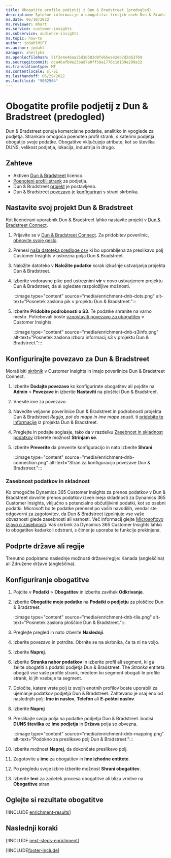 ```yaml
---
title: Obogatite profile podjetij z Dun & Bradstreet (predogled)
description: Splošne informacije o obogatitvi tretjih oseb Dun & Bradstreet.
ms.date: 06/10/2022
ms.reviewer: mhart
ms.service: customer-insights
ms.subservice: audience-insights
ms.topic: how-to
author: jodahlMSFT
ms.author: jodahl
manager: shellyha
ms.openlocfilehash: 51f2e4e46aa25d10502d0feb5ea42eb7d2d637b9
ms.sourcegitcommit: dca46afb9e23ba87a0ff59a1776c1d139e209a32
ms.translationtype: MT
ms.contentlocale: sl-SI
ms.lasthandoff: 06/29/2022
ms.locfileid: "9082564"
---
```

# <a name="enrich-company-profiles-with-dun--bradstreet-preview"></a>Obogatite profile podjetij z Dun & Bradstreet (predogled)

Dun & Bradstreet ponuja komercialne podatke, analitiko in vpoglede za podjetja. Strankam omogoča poenoten profil strank, s katerimi podjetja obogatijo svoje podatke. Obogatitve vključujejo atribute, kot so številka DUNS, velikost podjetja, lokacija, industrija in drugo.

## <a name="prerequisites"></a>Zahteve

- Aktiven [Dun & Bradstreet](https://www.dnb.com/marketing/media/give-your-data-a-boost.html?source=microsoft_audience_insights) licenco.
- [Poenoteni profili strank](customer-profiles.md) za podjetja.
- Dun & Bradstreet [projekt](#set-up-your-dun--bradstreet-project) je postavljeno.
- Dun & Bradstreet [povezavo](connections.md) je [konfiguriran](#configure-a-connection-for-dun--bradstreet) s strani skrbnika.

## <a name="set-up-your-dun--bradstreet-project"></a>Nastavite svoj projekt Dun & Bradstreet

Kot licencirani uporabnik Dun & Bradstreet lahko nastavite projekt v [Dun & Bradstreet Connect](https://connect.dnb.com?lead_source=microsoft_audienceinsights).

1. Prijavite se v [Dun & Bradstreet Connect](https://connect.dnb.com?lead_source=microsoft_audienceinsights). Za pridobitev poverilnic, [obnovite svoje geslo](https://sso.dnb.com/signin/forgot-password?lead_source=microsoft_audienceinsights).

1. Prenesi [naša datoteka predloge csv](https://c360devenrichment.blob.core.windows.net/mapping/DnBCIdatamapping.csv) ki bo uporabljena za preslikavo polj Customer Insights v ustrezna polja Dun & Bradstreet.

1. Naložite datoteko v **Naložite podatke** korak izkušnje ustvarjanja projekta Dun & Bradstreet.

1. Izberite vodoravne pike pod ustreznimi **vir** v novo ustvarjenem projektu Dun & Bradstreet, da si ogledate razpoložljive možnosti.

   :::image type="content" source="media/enrichment-dnb-dots.png" alt-text="Posnetek zaslona pik v projektu Dun & Bradstreet.":::

1. Izberite **Pridobite podrobnosti o S3**. Te podatke shranite na varno mesto. Potrebovali boste [vzpostaviti povezavo za obogatitev](#configure-a-connection-for-dun--bradstreet) v Customer Insights.

   :::image type="content" source="media/enrichment-dnb-s3info.png" alt-text="Posnetek zaslona izbora informacij s3 v projektu Dun & Bradstreet.":::

## <a name="configure-a-connection-for-dun--bradstreet"></a>Konfigurirajte povezavo za Dun & Bradstreet

Moraš biti [skrbnik](permissions.md#admin) v Customer Insights in imajo poverilnice Dun & Bradstreet Connect.

1. Izberite **Dodajte povezavo** ko konfigurirate obogatitev ali pojdite na **Admin** > **Povezave** in izberite **Nastaviti** na ploščici Dun & Bradstreet.

1. Vnesite ime za povezavo.

1. Navedite veljavne poverilnice Dun & Bradstreet in podrobnosti projekta Dun & Bradstreet *Regija, pot do mape in ime mape spusti*. ti [pridobite te informacije](#set-up-your-dun--bradstreet-project) iz projekta Dun & Bradstreet.

1. Preglejte in podajte soglasje, tako da v razdelku [Zasebnost in skladnost podatkov](#data-privacy-and-compliance) izberete možnost **Strinjam se**.

1. Izberite **Preverite** da preverite konfiguracijo in nato izberite **Shrani**.

   :::image type="content" source="media/enrichment-dnb-connection.png" alt-text="Stran za konfiguracijo povezave Dun & Bradstreet.":::

### <a name="data-privacy-and-compliance"></a>Zasebnost podatkov in skladnost

Ko omogočite Dynamics 365 Customer Insights za prenos podatkov v Dun & Bradstreet dovolite prenos podatkov izven meja skladnosti za Dynamics 365 Customer Insights, vključno s potencialno občutljivimi podatki, kot so osebni podatki. Microsoft bo te podatke prenesel po vaših navodilih, vendar ste odgovorni za zagotovitev, da Dun & Bradstreet izpolnjuje vse vaše obveznosti glede zasebnosti ali varnosti. Več informacij glejte [Microsoftovo izjavo o zasebnosti](https://go.microsoft.com/fwlink/?linkid=396732).
Vaš skrbnik za Dynamics 365 Customer Insights lahko to obogatitev kadarkoli odstrani, s čimer je uporaba te funkcije prekinjena.

## <a name="supported-countries-or-regions"></a>Podprte države ali regije

Trenutno podpiramo naslednje možnosti države/regije: Kanada (angleščina) ali Združene države (angleščina).

## <a name="configure-the-enrichment"></a>Konfiguriranje obogatitve

1. Pojdite v **Podatki** > **Obogatitev** in izberite zavihek **Odkrivanje**.

1. Izberite **Obogatite moje podatke** na **Podatki o podjetju** za ploščice Dun & Bradstreet.

   :::image type="content" source="media/enrichment-dnb-tile.png" alt-text="Posnetek zaslona ploščice Dun & Bradstreet.":::

1. Preglejte pregled in nato izberite **Naslednji**.

1. Izberite povezavo in potrdite. Obrnite se na skrbnika, če ta ni na voljo.

1. Izberite **Naprej**.

1. Izberite **Stranka nabor podatkov** in izberite profil ali segment, ki ga želite obogatiti s podatki podjetja Dun & Bradstreet. The *Stranka* entiteta obogati vse vaše profile strank, medtem ko segment obogati le profile strank, ki jih vsebuje ta segment.

1. Določite, katere vrste polj iz svojih enotnih profilov boste uporabili za ujemanje podatkov podjetja Dun & Bradstreet. Zahtevano je vsaj eno od naslednjih polj: **Ime in naslov**, **Telefon** ali **E-poštni naslov**.

1. Izberite **Naprej**

1. Preslikajte svoja polja na podatke podjetja Dun & Bradstreet. bodisi **DUNS številka** oz **Ime podjetja** in **Država** polja so obvezna.

      :::image type="content" source="media/enrichment-dnb-mapping.png" alt-text="Podokno za preslikavo polj Dun & Bradstreet.":::

1. Izberite možnost **Naprej**, da dokončate preslikavo polj.

1. Zagotovite a **ime** za obogatitev in **Ime izhodne entitete**.

1. Po pregledu svoje izbire izberite možnost **Shrani obogatitev**.

1. Izberite **teci** za začetek procesa obogatitve ali blizu vrnitve na **Obogatitve** stran.

## <a name="view-enrichment-results"></a>Oglejte si rezultate obogatitve

[!INCLUDE [enrichment-results](includes/enrichment-results.md)]

## <a name="next-steps"></a>Naslednji koraki

[!INCLUDE [next-steps-enrichment](includes/next-steps-enrichment.md)]

[!INCLUDE[footer-include](includes/footer-banner.md)]
